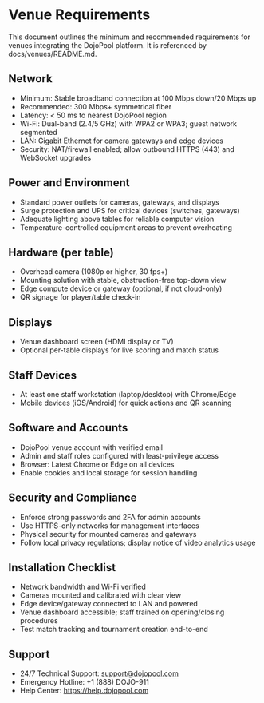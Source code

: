 # Venue Requirements

This document outlines the minimum and recommended requirements for venues integrating the DojoPool platform. It is referenced by docs/venues/README.md.

## Network
- Minimum: Stable broadband connection at 100 Mbps down/20 Mbps up
- Recommended: 300 Mbps+ symmetrical fiber
- Latency: < 50 ms to nearest DojoPool region
- Wi-Fi: Dual-band (2.4/5 GHz) with WPA2 or WPA3; guest network segmented
- LAN: Gigabit Ethernet for camera gateways and edge devices
- Security: NAT/firewall enabled; allow outbound HTTPS (443) and WebSocket upgrades

## Power and Environment
- Standard power outlets for cameras, gateways, and displays
- Surge protection and UPS for critical devices (switches, gateways)
- Adequate lighting above tables for reliable computer vision
- Temperature-controlled equipment areas to prevent overheating

## Hardware (per table)
- Overhead camera (1080p or higher, 30 fps+)
- Mounting solution with stable, obstruction-free top-down view
- Edge compute device or gateway (optional, if not cloud-only)
- QR signage for player/table check-in

## Displays
- Venue dashboard screen (HDMI display or TV)
- Optional per-table displays for live scoring and match status

## Staff Devices
- At least one staff workstation (laptop/desktop) with Chrome/Edge
- Mobile devices (iOS/Android) for quick actions and QR scanning

## Software and Accounts
- DojoPool venue account with verified email
- Admin and staff roles configured with least-privilege access
- Browser: Latest Chrome or Edge on all devices
- Enable cookies and local storage for session handling

## Security and Compliance
- Enforce strong passwords and 2FA for admin accounts
- Use HTTPS-only networks for management interfaces
- Physical security for mounted cameras and gateways
- Follow local privacy regulations; display notice of video analytics usage

## Installation Checklist
- Network bandwidth and Wi-Fi verified
- Cameras mounted and calibrated with clear view
- Edge device/gateway connected to LAN and powered
- Venue dashboard accessible; staff trained on opening/closing procedures
- Test match tracking and tournament creation end-to-end

## Support
- 24/7 Technical Support: support@dojopool.com
- Emergency Hotline: +1 (888) DOJO-911
- Help Center: https://help.dojopool.com
